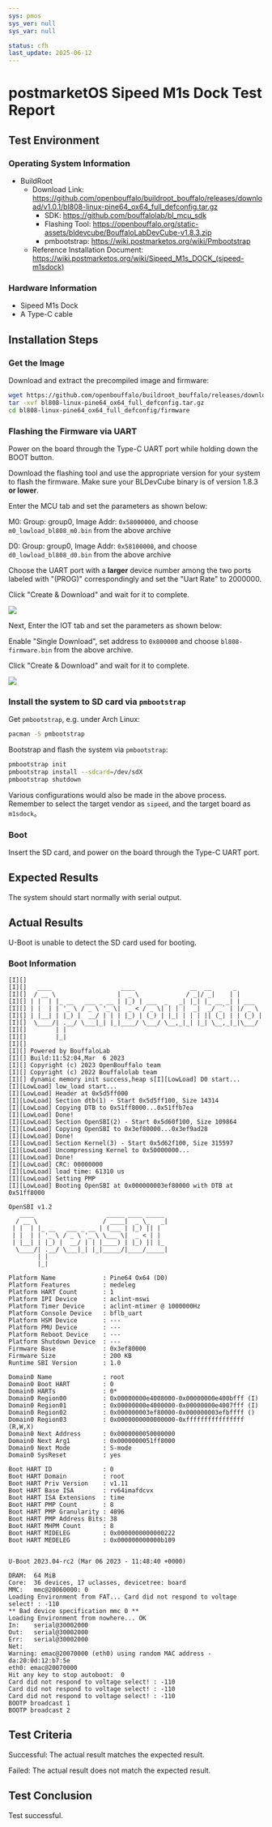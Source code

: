 ```yaml
---
sys: pmos
sys_ver: null
sys_var: null

status: cfh
last_update: 2025-06-12
---
```


# postmarketOS Sipeed M1s Dock Test Report

## Test Environment

### Operating System Information

- BuildRoot
  - Download Link: https://github.com/openbouffalo/buildroot_bouffalo/releases/download/v1.0.1/bl808-linux-pine64_ox64_full_defconfig.tar.gz
    - SDK: https://github.com/bouffalolab/bl_mcu_sdk
    - Flashing Tool: https://openbouffalo.org/static-assets/bldevcube/BouffaloLabDevCube-v1.8.3.zip
    - pmbootstrap: https://wiki.postmarketos.org/wiki/Pmbootstrap
  - Reference Installation Document: https://wiki.postmarketos.org/wiki/Sipeed_M1s_DOCK_(sipeed-m1sdock)

### Hardware Information

- Sipeed M1s Dock
- A Type-C cable

## Installation Steps

### Get the Image

Download and extract the precompiled image and firmware:
```bash
wget https://github.com/openbouffalo/buildroot_bouffalo/releases/download/v1.0.1/bl808-linux-pine64_ox64_full_defconfig.tar.gz
tar -xvf bl808-linux-pine64_ox64_full_defconfig.tar.gz
cd bl808-linux-pine64_ox64_full_defconfig/firmware
```

### Flashing the Firmware via UART

Power on the board through the Type-C UART port while holding down the BOOT button.

Download the flashing tool and use the appropriate version for your system to flash the firmware. Make sure your BLDevCube binary is of version 1.8.3 **or lower**.

Enter the MCU tab and set the parameters as shown below:

M0: Group: group0, Image Addr: `0x58000000`, and choose `m0_lowload_bl808_m0.bin` from the above archive

D0: Group: group0, Image Addr: `0x58100000`, and choose `d0_lowload_bl808_d0.bin` from the above archive

Choose the UART port with a **larger** device number among the two ports labeled with "(PROG)" correspondingly and set the "Uart Rate" to 2000000.

Click "Create & Download" and wait for it to complete.

![](mcu.png)

Next, Enter the IOT tab and set the parameters as shown below:

Enable "Single Download", set address to `0x800000` and choose `bl808-firmware.bin` from the above archive.

Click "Create & Download" and wait for it to complete.

![](iot.png)

### Install the system to SD card via `pmbootstrap`

Get `pmbootstrap`, e.g. under Arch Linux:
```bash
pacman -S pmbootstrap
```

Bootstrap and flash the system via `pmbootstrap`:
```bash
pmbootstrap init
pmbootstrap install --sdcard=/dev/sdX
pmbootstrap shutdown
```

Various configurations would also be made in the above process. Remember to select the target vendor as `sipeed`, and the target board as `m1sdock`。

### Boot

Insert the SD card, and power on the board through the Type-C UART port.

## Expected Results

The system should start normally with serial output.

## Actual Results

U-Boot is unable to detect the SD card used for booting.

### Boot Information

```log
[I][]
[I][]   ____                   ____               __  __      _
[I][]  / __ \                 |  _ \             / _|/ _|    | |
[I][] | |  | |_ __   ___ _ __ | |_) | ___  _   _| |_| |_ __ _| | ___
[I][] | |  | | '_ \ / _ \ '_ \|  _ < / _ \| | | |  _|  _/ _` | |/ _ \
[I][] | |__| | |_) |  __/ | | | |_) | (_) | |_| | | | || (_| | | (_) |
[I][]  \____/| .__/ \___|_| |_|____/ \___/ \__,_|_| |_| \__,_|_|\___/
[I][]        | |
[I][]        |_|
[I][]
[I][] Powered by BouffaloLab
[I][] Build:11:52:04,Mar  6 2023
[I][] Copyright (c) 2023 OpenBouffalo team
[I][] Copyright (c) 2022 Bouffalolab team
[I][] dynamic memory init success,heap s[I][LowLoad] D0 start...
[I][LowLoad] low_load start...
[I][LowLoad] Header at 0x5d5ff000
[I][LowLoad] Section dtb(1) - Start 0x5d5ff100, Size 14314
[I][LowLoad] Copying DTB to 0x51ff8000...0x51ffb7ea
[I][LowLoad] Done!
[I][LowLoad] Section OpenSBI(2) - Start 0x5d60f100, Size 109864
[I][LowLoad] Copying OpenSBI to 0x3ef80000...0x3ef9ad28
[I][LowLoad] Done!
[I][LowLoad] Section Kernel(3) - Start 0x5d62f100, Size 315597
[I][LowLoad] Uncompressing Kernel to 0x50000000...
[I][LowLoad] Done!
[I][LowLoad] CRC: 00000000
[I][LowLoad] load time: 61310 us
[I][LowLoad] Setting PMP
[I][LowLoad] Booting OpenSBI at 0x000000003ef80000 with DTB at 0x51ff8000

OpenSBI v1.2
   ____                    _____ ____ _____
  / __ \                  / ____|  _ \_   _|
 | |  | |_ __   ___ _ __ | (___ | |_) || |
 | |  | | '_ \ / _ \ '_ \ \___ \|  _ < | |
 | |__| | |_) |  __/ | | |____) | |_) || |_
  \____/| .__/ \___|_| |_|_____/|____/_____|
        | |
        |_|

Platform Name             : Pine64 Ox64 (D0)
Platform Features         : medeleg
Platform HART Count       : 1
Platform IPI Device       : aclint-mswi
Platform Timer Device     : aclint-mtimer @ 1000000Hz
Platform Console Device   : bflb_uart
Platform HSM Device       : ---
Platform PMU Device       : ---
Platform Reboot Device    : ---
Platform Shutdown Device  : ---
Firmware Base             : 0x3ef80000
Firmware Size             : 200 KB
Runtime SBI Version       : 1.0

Domain0 Name              : root
Domain0 Boot HART         : 0
Domain0 HARTs             : 0*
Domain0 Region00          : 0x00000000e4008000-0x00000000e400bfff (I)
Domain0 Region01          : 0x00000000e4000000-0x00000000e4007fff (I)
Domain0 Region02          : 0x000000003ef80000-0x000000003efbffff ()
Domain0 Region03          : 0x0000000000000000-0xffffffffffffffff (R,W,X)
Domain0 Next Address      : 0x0000000050000000
Domain0 Next Arg1         : 0x0000000051ff8000
Domain0 Next Mode         : S-mode
Domain0 SysReset          : yes

Boot HART ID              : 0
Boot HART Domain          : root
Boot HART Priv Version    : v1.11
Boot HART Base ISA        : rv64imafdcvx
Boot HART ISA Extensions  : time
Boot HART PMP Count       : 8
Boot HART PMP Granularity : 4096
Boot HART PMP Address Bits: 38
Boot HART MHPM Count      : 8
Boot HART MIDELEG         : 0x0000000000000222
Boot HART MEDELEG         : 0x000000000000b109


U-Boot 2023.04-rc2 (Mar 06 2023 - 11:48:40 +0000)

DRAM:  64 MiB
Core:  36 devices, 17 uclasses, devicetree: board
MMC:   mmc@20060000: 0
Loading Environment from FAT... Card did not respond to voltage select! : -110
** Bad device specification mmc 0 **
Loading Environment from nowhere... OK
In:    serial@30002000
Out:   serial@30002000
Err:   serial@30002000
Net:
Warning: emac@20070000 (eth0) using random MAC address - da:20:0d:12:b7:5e
eth0: emac@20070000
Hit any key to stop autoboot:  0
Card did not respond to voltage select! : -110
Card did not respond to voltage select! : -110
Card did not respond to voltage select! : -110
BOOTP broadcast 1
BOOTP broadcast 2

```

## Test Criteria

Successful: The actual result matches the expected result.

Failed: The actual result does not match the expected result.

## Test Conclusion

Test successful.

